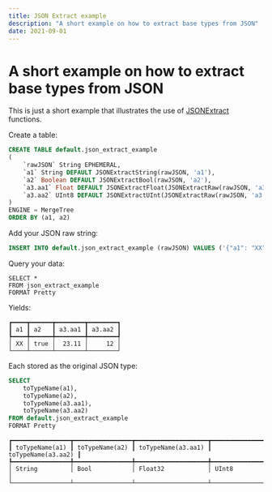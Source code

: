 ```yaml
---
title: JSON Extract example
description: "A short example on how to extract base types from JSON"
date: 2021-09-01
---
```


# A short example on how to extract base types from JSON

This is just a short example that illustrates the use of [JSONExtract](https://clickhouse.com/docs/en/sql-reference/functions/json-functions) functions.

Create a table:

```sql
CREATE TABLE default.json_extract_example
(
    `rawJSON` String EPHEMERAL,
    `a1` String DEFAULT JSONExtractString(rawJSON, 'a1'),
    `a2` Boolean DEFAULT JSONExtractBool(rawJSON, 'a2'),
    `a3.aa1` Float DEFAULT JSONExtractFloat(JSONExtractRaw(rawJSON, 'a3'), 'aa1'),
    `a3.aa2` UInt8 DEFAULT JSONExtractUInt(JSONExtractRaw(rawJSON, 'a3'), 'aa2')
)
ENGINE = MergeTree
ORDER BY (a1, a2)
```

Add your JSON raw string:

```sql
INSERT INTO default.json_extract_example (rawJSON) VALUES ('{"a1": "XX", "a2": true, "a3":{"aa1":23.11,"aa2":12}}');
```

Query your data:

```
SELECT *
FROM json_extract_example
FORMAT Pretty
```

Yields:

```
┏━━━━┳━━━━━━┳━━━━━━━━┳━━━━━━━━┓
┃ a1 ┃ a2   ┃ a3.aa1 ┃ a3.aa2 ┃
┡━━━━╇━━━━━━╇━━━━━━━━╇━━━━━━━━┩
│ XX │ true │  23.11 │     12 │
└────┴──────┴────────┴────────┘
```

Each stored as the original JSON type:

```sql
SELECT
    toTypeName(a1),
    toTypeName(a2),
    toTypeName(a3.aa1),
    toTypeName(a3.aa2)
FROM default.json_extract_example
FORMAT Pretty
```

```
┏━━━━━━━━━━━━━━━━┳━━━━━━━━━━━━━━━━┳━━━━━━━━━━━━━━━━━━━━┳━━━━━━━━━━━━━━━━━━━━┓
┃ toTypeName(a1) ┃ toTypeName(a2) ┃ toTypeName(a3.aa1) ┃ toTypeName(a3.aa2) ┃
┡━━━━━━━━━━━━━━━━╇━━━━━━━━━━━━━━━━╇━━━━━━━━━━━━━━━━━━━━╇━━━━━━━━━━━━━━━━━━━━┩
│ String         │ Bool           │ Float32            │ UInt8              │
└────────────────┴────────────────┴────────────────────┴────────────────────┘
```
